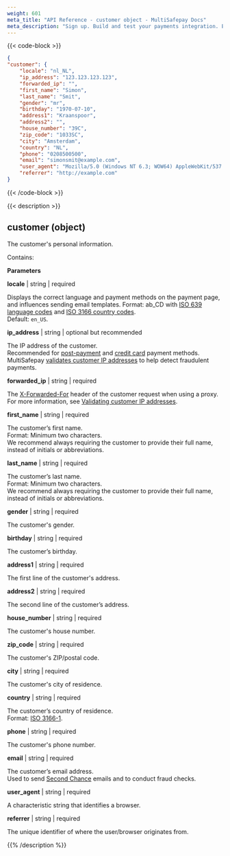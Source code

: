 ```yaml
---
weight: 601
meta_title: "API Reference - customer object - MultiSafepay Docs"
meta_description: "Sign up. Build and test your payments integration. Explore our products and services. Use our API Reference, SDKs, and wrappers. Get support."
---
```

{{< code-block >}}
```json 
{
"customer": {
	"locale": "nl_NL",
	"ip_address": "123.123.123.123",
	"forwarded_ip": "",
	"first_name": "Simon",
	"last_name": "Smit",
	"gender": "mr",
	"birthday": "1970-07-10",
	"address1": "Kraanspoor",
	"address2": "",
	"house_number": "39C",
	"zip_code": "1033SC",
	"city": "Amsterdam",
	"country": "NL", 
	"phone": "0208500500",
	"email": "simonsmit@example.com",
	"user_agent": "Mozilla/5.0 (Windows NT 6.3; WOW64) AppleWebKit/537.36 (KHTML, like Gecko) Chrome/38.0.2125.111 Safari/537.36",
	"referrer": "http://example.com"
}
```

{{< /code-block >}}

{{< description >}}
## customer (object)

The customer's personal information.   

Contains:  

**Parameters**

__locale__ | string | required

Displays the correct language and payment methods on the payment page, and influences sending email templates.   Format: ab_CD with [ISO 639 language codes](https://www.iso.org/iso-639-language-codes.html) and [ISO 3166 country codes](https://www.iso.org/iso-3166-country-codes.html).   
Default: `en_US`. 

__ip_address__ | string | optional but recommended

The IP address of the customer.  
Recommended for [post-payment](/payments/methods/billing-suite/) and [credit card](/payments/methods/credit-and-debit-cards/) payment methods.  
MultiSafepay [validates customer IP addresses](/developer/api/validating-customer-ip-address) to help detect fraudulent payments.       

__forwarded_ip__ | string | required

The [X-Forwarded-For](https://developer.mozilla.org/en-US/docs/Web/HTTP/Headers/X-Forwarded-For) header of the customer request when using a proxy.  
For more information, see [Validating customer IP addresses](/developer/api/validating-customer-ip-address).                         

__first_name__ | string | required

The customer’s first name.  
Format: Minimum two characters.  
We recommend always requiring the customer to provide their full name, instead of initials or abbreviations. 

__last_name__ | string | required

The customer’s last name.  
Format: Minimum two characters.  
We recommend always requiring the customer to provide their full name, instead of initials or abbreviations.

__gender__ | string | required

The customer's gender.   

__birthday__ | string | required

The customer’s birthday.

__address1__ | string | required

The first line of the customer's address. 

__address2__ | string | required

The second line of the customer’s address. 

__house_number__ | string | required

The customer's house number.   

__zip_code__ | string | required

The customer's ZIP/postal code.                                                 

__city__ | string | required

The customer's city of residence.                                           

__country__ | string | required

The customer’s country of residence.   
Format: [ISO 3166-1](https://www.iso.org/iso-3166-country-codes.html).

__phone__ | string | required

The customer's phone number. 

__email__ | string | required

The customer’s email address.   
Used to send [Second Chance](/payments/boost/second-chance/) emails and to conduct fraud checks.

__user_agent__ | string | required

A characteristic string that identifies a browser.

__referrer__ | string | required

The unique identifier of where the user/browser originates from.

{{% /description %}}
